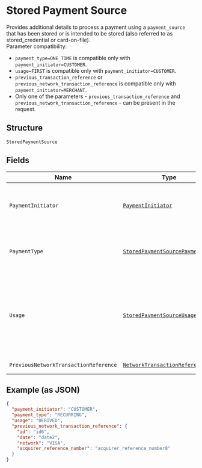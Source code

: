 
# Stored Payment Source

Provides additional details to process a payment using a `payment_source` that has been stored or is intended to be stored (also referred to as stored_credential or card-on-file).<br/>Parameter compatibility:<br/><ul><li>`payment_type=ONE_TIME` is compatible only with `payment_initiator=CUSTOMER`.</li><li>`usage=FIRST` is compatible only with `payment_initiator=CUSTOMER`.</li><li>`previous_transaction_reference` or `previous_network_transaction_reference` is compatible only with `payment_initiator=MERCHANT`.</li><li>Only one of the parameters - `previous_transaction_reference` and `previous_network_transaction_reference` - can be present in the request.</li></ul>

## Structure

`StoredPaymentSource`

## Fields

| Name | Type | Tags | Description |
|  --- | --- | --- | --- |
| `PaymentInitiator` | [`PaymentInitiator`](../../doc/models/payment-initiator.md) | Required | The person or party who initiated or triggered the payment.<br><br>**Constraints**: *Minimum Length*: `1`, *Maximum Length*: `255`, *Pattern*: `^[0-9A-Z_]+$` |
| `PaymentType` | [`StoredPaymentSourcePaymentType`](../../doc/models/stored-payment-source-payment-type.md) | Required | Indicates the type of the stored payment_source payment.<br><br>**Constraints**: *Minimum Length*: `1`, *Maximum Length*: `255`, *Pattern*: `^[0-9A-Z_]+$` |
| `Usage` | [`StoredPaymentSourceUsageType?`](../../doc/models/stored-payment-source-usage-type.md) | Optional | Indicates if this is a `first` or `subsequent` payment using a stored payment source (also referred to as stored credential or card on file).<br><br>**Default**: `StoredPaymentSourceUsageType.DERIVED`<br><br>**Constraints**: *Minimum Length*: `1`, *Maximum Length*: `255`, *Pattern*: `^[0-9A-Z_]+$` |
| `PreviousNetworkTransactionReference` | [`NetworkTransactionReference`](../../doc/models/network-transaction-reference.md) | Optional | Reference values used by the card network to identify a transaction. |

## Example (as JSON)

```json
{
  "payment_initiator": "CUSTOMER",
  "payment_type": "RECURRING",
  "usage": "DERIVED",
  "previous_network_transaction_reference": {
    "id": "id6",
    "date": "date2",
    "network": "VISA",
    "acquirer_reference_number": "acquirer_reference_number8"
  }
}
```

